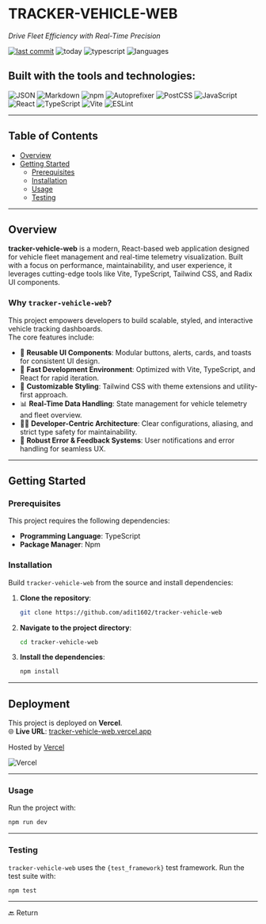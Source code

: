 
# TRACKER-VEHICLE-WEB

*Drive Fleet Efficiency with Real-Time Precision*

[![last commit](https://img.shields.io/github/last-commit/adit1602/tracker-vehicle-web)](https://github.com/adit1602/tracker-vehicle-web)
![today](https://img.shields.io/badge/last%20update-today-blue)
![typescript](https://img.shields.io/badge/typescript-89.6%25-blue)
![languages](https://img.shields.io/github/languages/count/adit1602/tracker-vehicle-web)

## Built with the tools and technologies:

![JSON](https://img.shields.io/badge/-JSON-black?logo=json)
![Markdown](https://img.shields.io/badge/-Markdown-000000?logo=markdown)
![npm](https://img.shields.io/badge/-npm-CB3837?logo=npm)
![Autoprefixer](https://img.shields.io/badge/-Autoprefixer-DD3735?logo=autoprefixer)
![PostCSS](https://img.shields.io/badge/-PostCSS-DD3A0A?logo=postcss)
![JavaScript](https://img.shields.io/badge/-JavaScript-F7DF1E?logo=javascript)
![React](https://img.shields.io/badge/-React-61DAFB?logo=react)
![TypeScript](https://img.shields.io/badge/-TypeScript-3178C6?logo=typescript)
![Vite](https://img.shields.io/badge/-Vite-646CFF?logo=vite)
![ESLint](https://img.shields.io/badge/-ESLint-4B32C3?logo=eslint)

---

## Table of Contents

- [Overview](#overview)
- [Getting Started](#getting-started)
  - [Prerequisites](#prerequisites)
  - [Installation](#installation)
  - [Usage](#usage)
  - [Testing](#testing)

---

## Overview

**tracker-vehicle-web** is a modern, React-based web application designed for vehicle fleet management and real-time telemetry visualization. Built with a focus on performance, maintainability, and user experience, it leverages cutting-edge tools like Vite, TypeScript, Tailwind CSS, and Radix UI components.

### Why `tracker-vehicle-web`?

This project empowers developers to build scalable, styled, and interactive vehicle tracking dashboards.  
The core features include:

- 🧠 **Reusable UI Components**: Modular buttons, alerts, cards, and toasts for consistent UI design.
- 🚀 **Fast Development Environment**: Optimized with Vite, TypeScript, and React for rapid iteration.
- 🧩 **Customizable Styling**: Tailwind CSS with theme extensions and utility-first approach.
- 📊 **Real-Time Data Handling**: State management for vehicle telemetry and fleet overview.
- 👨‍💻 **Developer-Centric Architecture**: Clear configurations, aliasing, and strict type safety for maintainability.
- 📢 **Robust Error & Feedback Systems**: User notifications and error handling for seamless UX.

---

## Getting Started

### Prerequisites

This project requires the following dependencies:

- **Programming Language**: TypeScript  
- **Package Manager**: Npm

### Installation

Build `tracker-vehicle-web` from the source and install dependencies:

1. **Clone the repository**:
   ```bash
   git clone https://github.com/adit1602/tracker-vehicle-web
   ```

2. **Navigate to the project directory**:
   ```bash
   cd tracker-vehicle-web
   ```

3. **Install the dependencies**:
   ```bash
   npm install
   ```
---

## Deployment

This project is deployed on **Vercel**.  
🌐 **Live URL**: [tracker-vehicle-web.vercel.app](https://tracker-vehicle-web-ncbq-ns9e3yfld-adit1602s-projects.vercel.app)

Hosted by [Vercel](https://vercel.com)

![Vercel](https://img.shields.io/badge/Deploy-Vercel-000?logo=vercel)

---

### Usage

Run the project with:

```bash
npm run dev
```

---

### Testing

`tracker-vehicle-web` uses the `{test_framework}` test framework. Run the test suite with:

```bash
npm test
```

---

🔙 Return
